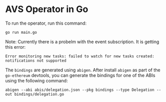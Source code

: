 <h1>AVS Operator in Go</h1>

To run the operator, run this command: 

```
go run main.go
```

Note: Currently there is a probelm with the event subscription. It is getting this error:

```
Error monitoring new tasks: failed to watch for new tasks created: notifications not supported
```

The `bindings` are generated using `abigen`. After install `abigen` as part of the `go-ethereum` devtools, you can generate the bindings for one of the ABIs using the following command:

```
abigen --abi abis/delegation.json --pkg bindings --type Delegation --out bindings/delegation.go
```

